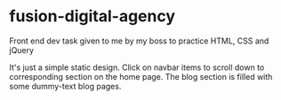 # fusion-digital-agency
Front end dev task given to me by my boss to practice HTML, CSS and jQuery

It's just a simple static design. Click on navbar items to scroll down to corresponding section on the home page.
The blog section is filled with some dummy-text blog pages.
